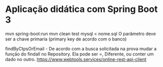# Aplicação didática com Spring Boot 3
mvn spring-boot:run
mvn clean test
mysql < nome.sql
O parâmetro deve ser a chave primaria (primary key de acordo com o banco)

findByCtpsOrEmail - De acordo com a busca solicitada na prova mudar a função do findall no Repository. 
Ela pode ser =, Diferente, ou conter um dado no outro.
https://www.webtools.services/online-rest-api-client